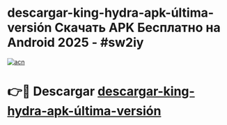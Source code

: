 # descargar-king-hydra-apk-última-versión Скачать APK Бесплатно на Android 2025 - #sw2iy

[![acn](https://github.com/user-attachments/assets/0f9c940e-d8b0-45ae-aac7-cd30a18b3e1c)](https://apps.freeplayer.one?title=descargar-king-hydra-apk-última-versión&ref=9RF)

# 👉🔴 Descargar [descargar-king-hydra-apk-última-versión](https://apps.freeplayer.one?title=descargar-king-hydra-apk-última-versión&ref=9RF)